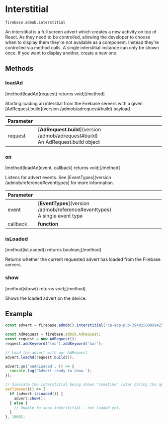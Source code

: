 # Interstitial

```
firebase.admob.interstitial
```

An interstitial is a full screen advert which creates a new activity on top of React. As they need to be controlled, allowing the developer to choose when to display them they're not available as a component. Instead they're controlled via method calls. A single interstitial instance can only be shown once. If you want to display another, create a new one.

## Methods

### loadAd
[method]loadAd(request) returns void;[/method]

Starting loading an interstial from the Firebase servers with a given [AdRequest.build](version /admob/adrequest#build) payload.

| Parameter |         |
| --------- | ------- |
| request   | [**AdRequest.build**](version /admob/adrequest#build) <br /> An AdRequest.build object |

### on
[method]loadAd(event, callback) returns void;[/method]

Listens for advert events. See [EventTypes](version /admob/reference#eventtypes) for more information.

| Parameter |         |
| --------- | ------- |
| event   | [**EventTypes**](version /admob/reference#eventtypes) <br /> A single event type |
| callback   | **function** |

### isLoaded
[method]isLoaded() returns boolean;[/method]

Returns whether the current requested advert has loaded from the Firebase servers.

### show
[method]show() returns void;[/method]

Shows the loaded advert on the device.

## Example

```javascript
const advert = firebase.admob().interstitial('ca-app-pub-3940256099942544/1033173712');

const AdRequest = firebase.admob.AdRequest;
const request = new AdRequest();
request.addKeyword('foo').addKeyword('bar');

// Load the advert with our AdRequest
advert.loadAd(request.build());

advert.on('onAdLoaded', () => {
  console.log('Advert ready to show.');
});

// Simulate the interstitial being shown "sometime" later during the apps lifecycle
setTimeout(() => {
  if (advert.isLoaded()) {
    advert.show();
  } else {
    // Unable to show interstitial - not loaded yet.
  }
}, 1000);
```
